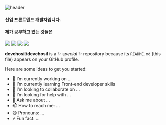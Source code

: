 ![header](https://capsule-render.vercel.app/api?type=waving&color=gradient&customColorList=3&height=250&section=header&text=Song's%20Git%20Hub&fontSize=70)

<h4>신입 프론트엔드 개발자입니다.</h4>

<h4>제가 공부하고 있는 것들은</h4>

<img src="https://img.shields.io/badge/HTML-E34F26?style=flat-square&logo=HTML5&logoColor=white"/>
<img src="https://img.shields.io/badge/CSS-#1572B6?style=flat-square&logo=CSS3&logoColor=white"/>

<img src="https://img.shields.io/badge/JavaScript-#F7DF1E?style=flat-square&logo=JavaScript&logoColor=white"/>
<img src="https://img.shields.io/badge/{1}-{2}?style=flat-square&logo={3}&logoColor={4}"/>


**devchosil/devchosil** is a ✨ _special_ ✨ repository because its `README.md` (this file) appears on your GitHub profile.

Here are some ideas to get you started:

- 🔭 I’m currently working on ...
- 🌱 I’m currently learning Front-end developer skills
- 👯 I’m looking to collaborate on ...
- 🤔 I’m looking for help with ...
- 💬 Ask me about ...
- 📫 How to reach me: ...
- 😄 Pronouns: ...
- ⚡ Fun fact: ...

